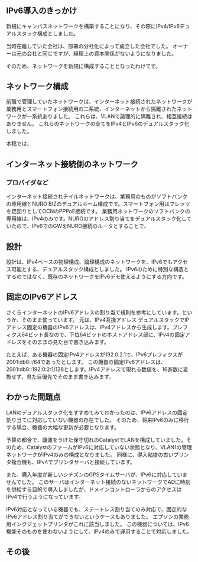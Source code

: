 #

## IPv6導入のきっかけ

新規にキャンパスネットワークを構築することになり、その際にIPv4/IPv6デュアルスタック構成としました。


当時在籍していた会社は、部署の分社化によって成立した会社でした。
オーナーは元の会社と同じですが、経理上の資本関係がないようになりました。


そのため、ネットワークを新規に構成することとなったわけです。

## ネットワーク構成

前職で管理していたネットワークは、インターネット接続されたネットワークが業務用とスマートフォン接続用の二系統、インターネットから隔離されたネットワークが一系統ありました。
これらは、VLANで論理的に隔離され、相互接続はありません。
これらのネットワークの全てをIPv4とIPv6のデュアルスタック化しました。

本稿では、

## インターネット接続側のネットワーク

### プロバイダなど

インターネット接続されテイルネットワークは、業務用のものがソフトバンクの専用線とNURO BIZのデュアルホーム構成です。スマートフォン用はフレッツを足回りとしてOCNのPPPoE接続です。
業務用ネットワークのソフトバンクの専用線は、IPv4のみです。NUROのアドレス割り当てをデュアルスタック化していたので、IPv6でのGWをNURO接続のルータとすることで、

## 設計

設計は、IPv4ベースの物理構成、論理構成のネットワークを、IPv6でもアクセス可能とする、デュアルスタック構成としました。
IPv6のために特別な構造とするのではなく、既存のネットワークをIPv6デモ使えるようにする方向です。




## 固定のIPv6アドレス

さくらインターネットのIPv6アドレスの割り当て規則を参考にしています。というか、そのまま使っています。
元は、IPv4互換アドレス
デュアルスタックでIPアドレス固定の機器のIPv6アドレスは、IPv4アドレスから生成します。プレフィクス64ビット長なので、下位64ビットのホストアドレス部に、IPv4の固定アドレスをそのままの見た目で書き込みます。

たとえば、ある機器の固定IPv4アドレスが192.0.2.1で、IPv6プレフィクスが2001:db8::/64であったとします。
この機器の固定IPv6アドレスは、2001:db8::192:0:2:1/128とします。IPv4アドレスで現れる数値を、16進数に変換せず、見た目優先でそのまま書き込みます。



## わかった問題点

LANのデュアルスタック化をすすめてみてわかったのは、IPv6アドレスの固定割り当てに対応していない機器の存在でした。
そのため、将来IPv6のみに移行する場合、機器の大幅な更新が必要となります。

予算の都合で、譲渡をうけた保守切れのCatalystでLANを構成していました。そのため、CatalystのファームがIPv6に対応していない状態となり、VLAN1の管理ネットワークがIPv4のみの構成となりました。
同様に、導入粘度の古いプリンタ複合機も、IPv4でプリンタサーバと接続しています。

また、購入年度が新しいシチズンのGPSタイムサーバが、IPv6に対応していませんでした。
このサーバはインターネット接続のないネットワークでADに時刻を供給する目的で導入しましたが、ドメインコントローラからのアクセスはIPv4で行うようになっています。

IPv6対応となっている機器でも、ステートレス割り当てのみ対応で、固定的なIPv6アドレス割り当てができないというケースもありました。
エプソンの業務用インクジェットプリンタがこれに該当しました。
この機器については、IPv6機能そのものを使わないようにして、IPv4のみで運用することで対応しました。


## その後
　　　
